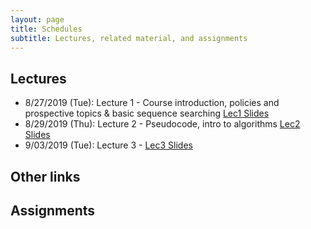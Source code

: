 ```yaml
---
layout: page
title: Schedules
subtitle: Lectures, related material, and assignments
---
```

## Lectures

 * 8/27/2019 (Tue): Lecture 1 - Course introduction, policies and prospective topics & basic sequence searching [Lec1 Slides][1]
 * 8/29/2019 (Thu): Lecture 2 - Pseudocode, intro to algorithms [Lec2 Slides][2]
 * 9/03/2019 (Tue): Lecture 3 - [Lec3 Slides][3]
 
## Other links


## Assignments 


[1]:{{site.url}}/lectures/BCB5300_Lec01.pdf
[2]:{{site.url}}/lectures/BCB5300_Lec02.pdf
[3]:{{site.url}}/lectures/BCB5300_Lec03.pdf

